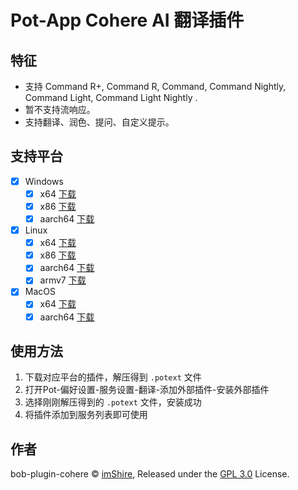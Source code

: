 # Pot-App Cohere AI 翻译插件

## 特征
- 支持 Command R+, Command R, Command, Command Nightly, Command Light, Command Light Nightly .
- 暂不支持流响应。
- 支持翻译、润色、提问、自定义提示。

## 支持平台

- [x] Windows
  - [x] x64 [下载](https://gh.pylogmon.com/https://github.com/imShire/pot-app-translate-plugin-cohere/releases/latest/download/x86_64-pc-windows-msvc.zip)
  - [x] x86 [下载](https://gh.pylogmon.com/https://github.com/imShire/pot-app-translate-plugin-cohere/releases/latest/download/i686-pc-windows-msvc.zip)
  - [x] aarch64 [下载](https://gh.pylogmon.com/https://github.com/imShire/pot-app-translate-plugin-cohere/releases/latest/download/aarch64-pc-windows-msvc.zip)
- [x] Linux
  - [x] x64 [下载](https://gh.pylogmon.com/https://github.com/imShire/pot-app-translate-plugin-cohere/releases/latest/download/x86_64-unknown-linux-gnu.zip)
  - [x] x86 [下载](https://gh.pylogmon.com/https://github.com/imShire/pot-app-translate-plugin-cohere/releases/latest/download/i686-unknown-linux-gnu.zip)
  - [x] aarch64 [下载](https://gh.pylogmon.com/https://github.com/imShire/pot-app-translate-plugin-cohere/releases/latest/download/aarch64-unknown-linux-gnu.zip)
  - [x] armv7 [下载](https://gh.pylogmon.com/https://github.com/imShire/pot-app-translate-plugin-cohere/releases/latest/download/armv7-unknown-linux-gnueabihf.zip)
- [x] MacOS
  - [x] x64 [下载](https://gh.pylogmon.com/https://github.com/imShire/pot-app-translate-plugin-cohere/releases/latest/download/x86_64-apple-darwin.zip)
  - [x] aarch64 [下载](https://gh.pylogmon.com/https://github.com/imShire/pot-app-translate-plugin-cohere/releases/latest/download/aarch64-apple-darwin.zip)

## 使用方法

1. 下载对应平台的插件，解压得到 `.potext` 文件
2. 打开Pot-偏好设置-服务设置-翻译-添加外部插件-安装外部插件
3. 选择刚刚解压得到的 `.potext` 文件，安装成功
4. 将插件添加到服务列表即可使用

## 作者
bob-plugin-cohere © [imShire](https://github.com/imShire), Released under the [GPL 3.0](https://github.com/imShire/pot-app-translate-plugin-cohere/blob/main/LICENSE) License.

